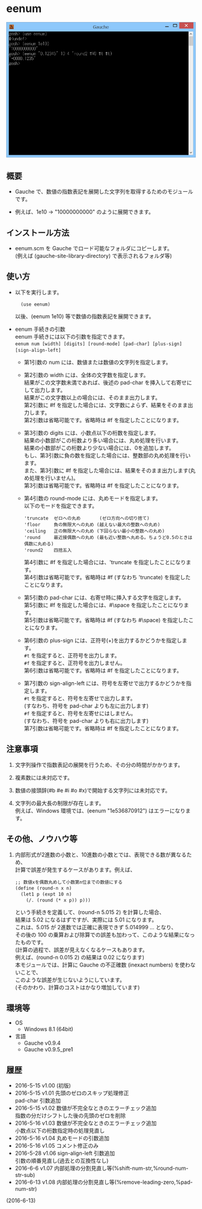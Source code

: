 # eenum

![image](image.png)

## 概要
- Gauche で、数値の指数表記を展開した文字列を取得するためのモジュールです。

- 例えば、1e10 → "10000000000" のように展開できます。


## インストール方法
- eenum.scm を Gauche でロード可能なフォルダにコピーします。  
  (例えば (gauche-site-library-directory) で表示されるフォルダ等)


## 使い方
- 以下を実行します。
  ```
    (use eenum)
  ```
  以後、(eenum 1e10) 等で数値の指数表記を展開できます。

- eenum 手続きの引数  
  eenum 手続きには以下の引数を指定できます。  
  `eenum num [width] [digits] [round-mode] [pad-char] [plus-sign] [sign-align-left]`
  - 第1引数の num には、数値または数値の文字列を指定します。

  - 第2引数の width には、全体の文字数を指定します。  
    結果がこの文字数未満であれば、後述の pad-char を挿入して右寄せにして出力します。  
    結果がこの文字数以上の場合には、そのまま出力します。  
    第2引数に #f を指定した場合には、文字数によらず、結果をそのまま出力します。  
    第2引数は省略可能です。省略時は #f を指定したことになります。

  - 第3引数の digits には、小数点以下の桁数を指定します。  
    結果の小数部がこの桁数より多い場合には、丸め処理を行います。  
    結果の小数部がこの桁数より少ない場合には、0を追加します。  
    もし、第3引数に負の数を指定した場合には、整数部の丸め処理を行います。  
    また、第3引数に #f を指定した場合には、結果をそのまま出力します(丸め処理を行いません)。  
    第3引数は省略可能です。省略時は #f を指定したことになります。

  - 第4引数の round-mode には、丸めモードを指定します。  
    以下のモードを指定できます。
    ```
    'truncate  ゼロへの丸め       (ゼロ方向への切り捨て)
    'floor     負の無限大への丸め (越えない最大の整数への丸め)
    'ceiling   正の無限大への丸め (下回らない最小の整数への丸め)
    'round     最近接偶数への丸め (最も近い整数へ丸める。ちょうど0.5のときは偶数に丸める)
    'round2    四捨五入
    ```
    第4引数に #f を指定した場合には、'truncate を指定したことになります。  
    第4引数は省略可能です。省略時は #f (すなわち 'truncate) を指定したことになります。

  - 第5引数の pad-char には、右寄せ時に挿入する文字を指定します。  
    第5引数に #f を指定した場合には、#\space を指定したことになります。  
    第5引数は省略可能です。省略時は #f (すなわち #\space) を指定したことになります。

  - 第6引数の plus-sign には、正符号(+)を出力するかどうかを指定します。  
    `#t` を指定すると、正符号を出力します。  
    `#f` を指定すると、正符号を出力しません。  
    第6引数は省略可能です。省略時は #f を指定したことになります。

  - 第7引数の sign-align-left には、符号を左寄せで出力するかどうかを指定します。  
    `#t` を指定すると、符号を左寄せで出力します。  
      (すなわち、符号を pad-char よりも左に出力します)  
    `#f` を指定すると、符号を左寄せにはしません。  
      (すなわち、符号を pad-char よりも右に出力します)  
    第7引数は省略可能です。省略時は #f を指定したことになります。


## 注意事項
1. 文字列操作で指数表記の展開を行うため、その分の時間がかかります。

2. 複素数には未対応です。

3. 数値の接頭辞(#b #e #i #o #x)で開始する文字列には未対応です。

4. 文字列の最大長の制限が存在します。  
   例えば、Windows 環境では、(eenum "1e536870912") はエラーになります。


## その他、ノウハウ等
1. 内部形式が2進数の小数と、10進数の小数とでは、表現できる数が異なるため、  
   計算で誤差が発生するケースがあります。例えば、  
   
   ```
   ;; 数値xを偶数丸めして小数第n位までの数値にする
   (define (round-n x n)
     (let1 p (expt 10 n)
       (/. (round (* x p)) p)))
   ```
   という手続きを定義して、(round-n 5.015 2) を計算した場合、  
   結果は 5.02 になるはずですが、実際には 5.01 になります。  
   これは、5.015 が 2進数では正確に表現できず 5.014999 ... となり、  
   その後の 100 の乗算および除算での誤差も加わって、このような結果になったものです。  
   (計算の過程で、誤差が見えなくなるケースもあります。  
    例えば、(round-n 0.015 2) の結果は 0.02 になります)  
   本モジュールでは、計算に Gauche の不正確数 (inexact numbers) を使わないことで、  
   このような誤差が生じないようにしています。  
   (そのかわり、計算のコストはかなり増加しています)


## 環境等
- OS
  - Windows 8.1 (64bit)
- 言語
  - Gauche v0.9.4
  - Gauche v0.9.5_pre1

## 履歴
- 2016-5-15 v1.00 (初版)
- 2016-5-15 v1.01 先頭のゼロのスキップ処理修正  
  pad-char 引数追加
- 2016-5-15 v1.02 数値が不完全なときのエラーチェック追加  
  指数の分だけシフトした後の先頭のゼロを削除
- 2016-5-16 v1.03 数値が不完全なときのエラーチェック追加  
  小数点以下の桁数指定時の処理見直し
- 2016-5-16 v1.04 丸めモードの引数追加
- 2016-5-16 v1.05 コメント修正のみ
- 2016-5-28 v1.06 sign-align-left 引数追加  
  引数の順番見直し(過去との互換性なし)
- 2016-6-6  v1.07 内部処理の分割見直し等(%shift-num-str,%round-num-str-sub)
- 2016-6-13 v1.08 内部処理の分割見直し等(%remove-leading-zero,%pad-num-str)


(2016-6-13)
